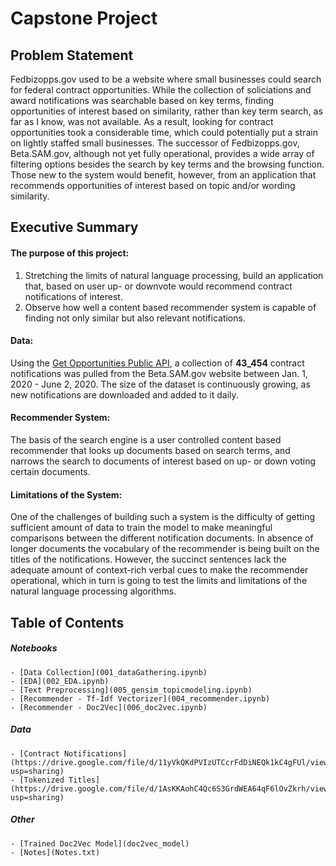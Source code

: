 # Capstone Project

## Problem Statement

Fedbizopps.gov used to be a website where small businesses could search for federal contract opportunities. While the collection of soliciations and award notifications was searchable based on key terms, finding opportunities of interest based on similarity, rather than key term search, as far as I know, was not available. As a result, looking for contract opportunities took a considerable time, which could potentially put a strain on lightly staffed small businesses. The successor of Fedbizopps.gov, Beta.SAM.gov, although not yet fully operational, provides a wide array of filtering options besides the search by key terms and the browsing function. Those new to the system would benefit, however, from an application that recommends opportunities of interest based on topic and/or wording similarity. 

## Executive Summary

#### The purpose of this project:
1. Stretching the limits of natural language processing, build an application that, based on user up- or downvote would recommend contract notifications of interest.
2. Observe how well a content based recommender system is capable of finding not only similar but also relevant notifications.

#### Data:
Using the [Get Opportunities Public API](https://open.gsa.gov/api/get-opportunities-public-api/), a collection of **43_454** contract notifications was pulled from the Beta.SAM.gov website between Jan. 1, 2020 - June 2, 2020. The size of the dataset is continuously growing, as new notifications are downloaded and added to it daily.

#### Recommender System:
The basis of the search engine is a user controlled content based recommender that looks up documents based on search terms, and narrows the search to documents of interest based on up- or down voting certain documents. 

#### Limitations of the System:
One of the challenges of building such a system is the difficulty of getting sufficient amount of data to train the model to make meaningful comparisons between the different notification documents. In absence of longer documents the vocabulary of the recommender is being built on the titles of the notifications. However, the succinct sentences lack the adequate amount of context-rich verbal cues to make the recommender operational, which in turn is going to test the limits and limitations of the natural language processing algorithms.

## Table of Contents
##### Notebooks
    - [Data Collection](001_dataGathering.ipynb)
    - [EDA](002_EDA.ipynb)
    - [Text Preprocessing](005_gensim_topicmodeling.ipynb)
    - [Recommender - Tf-Idf Vectorizer](004_recommender.ipynb)
    - [Recommender - Doc2Vec](006_doc2vec.ipynb)
    
##### Data
    - [Contract Notifications](https://drive.google.com/file/d/11yVkQKdPVIzUTCcrFdDiNEQk1kC4gFUl/view?usp=sharing)
    - [Tokenized Titles](https://drive.google.com/file/d/1AsKKAohC4Qc6S3GrdWEA64qF6lOvZkrh/view?usp=sharing)

##### Other
    - [Trained Doc2Vec Model](doc2vec_model)
    - [Notes](Notes.txt)
    